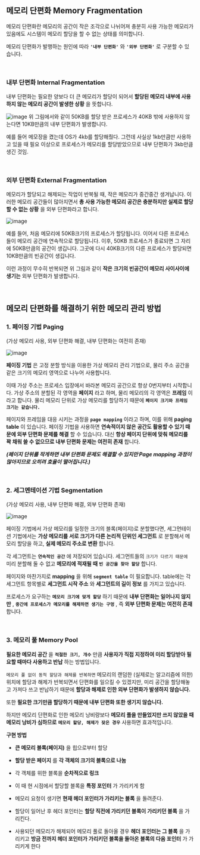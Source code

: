 ## 메모리 단편화 Memory Fragmentation
메모리 단편화란 메모리의 공간이 작은 조각으로 나뉘어져 충분히 사용 가능한 메모리가 있음에도 시스템이 메모리 할당을 할 수 없는 상태를 의미합니다.

메모리 단편화가 발행하는 원인에 따라 **`'내부 단편화'`** 와 **`'외부 단편화'`** 로 구분할 수 있습니다.

<br>

### 내부 단편화 Internal Fragmentation
내부 단편화는 필요한 양보다 더 큰 메모리가 할당이 되어서 **할당된 메모리 내부에 사용하지 않는 메모리 공간이 발생한 상황** 을 뜻합니다.

![image](https://github.com/lielocks/WIL/assets/107406265/36d1d541-3ee9-40c7-8bc9-9cae41201616)
위 그림에서와 같이 50KB를 할당 받은 프로세스가 40KB 밖에 사용하지 않는다면 10KB만큼의 내부 단편화가 발생합니다.

예를 들어 메모장을 켰는데 OS가 4kb를 할당해줬다. 그런데 사실상 1kb만큼만 사용하고 있을 때 필요 이상으로 프로세스가 메모리를 할당받았으므로 내부 단편화가 3kb만큼 생긴 것임.

<br>

### 외부 단편화 External Fragmentation
메모리가 할당되고 해제되는 작업이 반복될 때, 작은 메모리가 중간중간 생겨납니다. 
이러한 메모리 공간들이 많아지면서 **총 사용 가능한 메모리 공간은 충분하지만 실제로 할당할 수 없는 상황** 을 외부 단편화라고 합니다.

![image](https://github.com/lielocks/WIL/assets/107406265/87116d86-1bc2-4de7-98ed-634b0b60ae2b)

예를 들어, 처음 메모리에 50KB크기의 프로세스가 할당됩니다. 
이어서 다른 프로세스들이 메모리 공간에 연속적으로 할당됩니다. 
이후, 50KB 프로세스가 종료되면 그 자리에 50KB만큼의 공간이 생깁니다. 
그곳에 다시 40KB크기의 다른 프로세스가 할당되면 10KB만큼의 빈공간이 생깁니다. 

이런 과정이 무수히 반복되면 위 그림과 같이 **작은 크기의 빈공간이 메모리 사이사이에 생기는** 외부 단편화가 발생합니다.

<br>

## 메모리 단편화를 해결하기 위한 메모리 관리 방법

### 1. 페이징 기법 Paging
(가상 메모리 사용, 외부 단편화 해결, 내부 단편화는 여전히 존재)

![image](https://github.com/lielocks/WIL/assets/107406265/19906d92-bbc3-4093-b138-6ce403dbf4b7)

**페이징 기법** 은 고정 분할 방식을 이용한 가상 메모리 관리 기법으로, 물리 주소 공간을 같은 크기의 메모리 영역으로 나누어 사용합니다. 

이때 가상 주소는 프로세스 입장에서 바라본 메모리 공간으로 항상 0번지부터 시작합니다. 
가상 주소의 분할된 각 영역을 **페이지** 라고 하며, 물리 메모리의 각 영역은 **프레임** 이라고 합니다. 
물리 메모리 단위로 가상 메모리를 할당하기 때문에 **`페이지 크기와 프레임 크기는 같습니다.`**

페이지와 프레임을 대응 시키는 과정을 **`page mapping`** 이라고 하며, 이를 위해 **paging table** 이 있습니다. 
페이징 기법을 사용하면 **연속적이지 않은 공간도 활용할 수 있기 때문에 외부 단편화 문제를 해결** 할 수 있습니다. 
대신 **항상 페이지 단위에 맞춰 메모리를 꽉 채워 쓸 수 없으므로 내부 단편화 문제는 여전히 존재** 합니다. 

***(페이지 단위를 작게하면 내부 단편화 문제도 해결할 수 있지만 Page mapping 과정이 많아지므로 오히려 효율이 떨어집니다.)***

<br>

### 2. 세그멘테이션 기법 Segmentation
(가상 메모리 사용, 내부 단편화 해결, 외부 단편화 존재)

![image](https://github.com/lielocks/WIL/assets/107406265/87f74f69-d9fa-4909-b4ba-de81e2047932)

페이징 기법에서 가상 메모리를 일정한 크기의 블록(페이지)로 분할했다면, 세그먼테이션 기법에서는 **가상 메모리를 서로 크기가 다른 논리적 단위인 세그먼트** 로 분할해서 메모리 할당을 하고, **실제 메모리 주소로 변환** 합니다.

각 세그먼트는 **`연속적인 공간`** 에 저장되어 있습니다. 
세그먼트들의 `크기가 다르기 때문에` 미리 분할해 둘 수 없고 **메모리에 적재될 때** **`빈 공간을 찾아 할당`** 합니다.

페이지와 마찬가지로 **mapping** 을 위해 **`segment table`** 이 필요합니다. 
table에는 각 세그먼트 항목별로 **세그먼트 시작 주소** 와 **세그먼트의 길이 정보** 를 가지고 있습니다.

프로세스가 요구하는 **`메모리 크기에 맞게 할당`** 하기 때문에 **내부 단편화는 일어나지 않지만** ,
**`중간에 프로세스가 메모리를 해제하면 생기는 구멍`** , 즉 **외부 단편화 문제는 여전히 존재** 합니다.

<br>

### 3. 메모리 풀 Memory Pool
**필요한 메모리 공간** 을 **`적절한 크기, 개수`** 만큼 **사용자가 직접 지정하여 미리 할당받아 필요할 때마다 사용하고 반납** 하는 방법입니다.

`메모리 풀 없이 동적 할당과 해제를 반복하면` 메모리의 랜덤한 (실제로는 알고리즘에 의한) 위치에 할당과 해제가 반복되면서 단편화를 일으킬 수 있겠지만, 
미리 공간을 할당해놓고 가져다 쓰고 반납하기 때문에 **할당과 해제로 인한 외부 단편화가 발생하지 않습니다.**

또한 **필요한 크기만큼 할당하기 때문에 내부 단편화 또한 생기지 않습니다.**

하지만 메모리 단편화로 인한 메모리 낭비량보다 **메모리 풀을 만들었지만 쓰지 않았을 때 메모리 낭비가 심하므로** **`메모리 할당, 해제가 잦은 경우`** 사용하면 효과적입니다.

**구현 방법**

+ **큰 메모리 블록(페이지)** 을 힙으로부터 할당

+ **할당 받은 페이지** 를 **각 객체의 크기의 블록으로 나눔**

+ 각 객체를 위한 블록을 **순차적으로 링크**

+ 이 때 현 시점에서 할당할 블록을 **특정 포인터** 가 가리키게 함

+ 메모리 요청이 생기면 **현재 헤더 포인터가 가리키는 블록** 을 돌려준다.

+ 할당이 일어난 후 헤더 포인터는 **할당 직전에 가리키던 블록이 가리키던 블록** 을 가리킨다.

+ 사용되던 메모리가 해제되어 메모리 풀로 돌아올 경우 **헤더 포인터는 그 블록** 을 가리키고 **방금 전까지 헤더 포인터가 가리키던 블록을 돌아온 블록의 다음 포인터** 가 가리키게 한다


